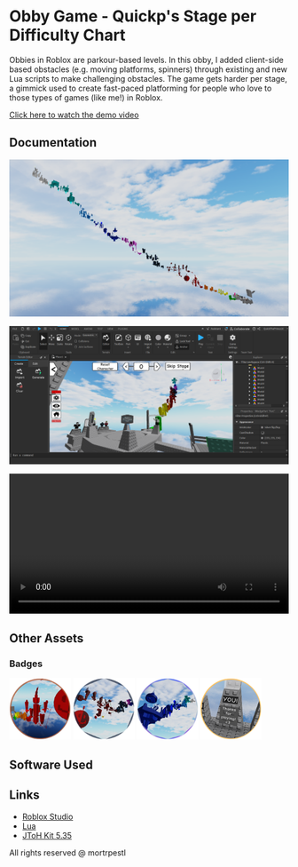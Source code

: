 # Obby Game - Quickp's Stage per Difficulty Chart

Obbies in Roblox are parkour-based levels. In this obby, I added client-side based obstacles (e.g. moving platforms, spinners) through existing and new Lua scripts to make challenging obstacles. The game gets harder per stage, a gimmick used to create fast-paced platforming for people who love to those types of games (like me!) in Roblox.

[Click here to watch the demo video](https://raw.githubusercontent.com/mortrpestl/obby-game-archive/main/image-assets/demo.mp4)

## Documentation

<p align="center"><img src="https://raw.githubusercontent.com/mortrpestl/obby-game-archive/main/image-assets/overview.png"></p>
<p align="center"><img src="https://raw.githubusercontent.com/mortrpestl/obby-game-archive/main/image-assets/5.png"></p>

<video controls width="100%">
  <source src="https://raw.githubusercontent.com/mortrpestl/obby-game-archive/main/image-assets/demo.mp4" type="video/mp4">
  Your browser does not support the video tag.
</video>

## Other Assets
### Badges
<p float="center">
  <img src="https://raw.githubusercontent.com/mortrpestl/obby-game-archive/main/image-assets/badge1.png" width="22%" />
  <img src="https://raw.githubusercontent.com/mortrpestl/obby-game-archive/main/image-assets/badge2.png" width="22%" />
  <img src="https://raw.githubusercontent.com/mortrpestl/obby-game-archive/main/image-assets/badge3.png" width="22%" />
  <img src="https://raw.githubusercontent.com/mortrpestl/obby-game-archive/main/image-assets/badge4.png" width="22%" />
</p>

## Software Used
## Links

- [Roblox Studio](https://www.roblox.com/create)
- [Lua](https://www.lua.org/)
- [JToH Kit 5.35](https://www.roblox.com/library/8502000285/JToH-Kit-5-35)

All rights reserved @ mortrpestl
